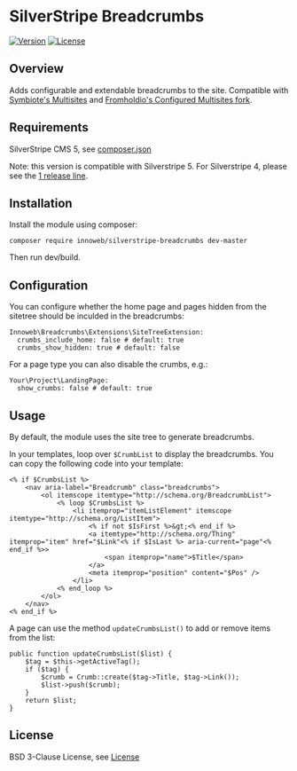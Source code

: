 # SilverStripe Breadcrumbs

[![Version](http://img.shields.io/packagist/v/innoweb/silverstripe-breadcrumbs.svg?style=flat-square)](https://packagist.org/packages/innoweb/silverstripe-breadcrumbs)
[![License](http://img.shields.io/packagist/l/innoweb/silverstripe-breadcrumbs.svg?style=flat-square)](license.md)

## Overview

Adds configurable and extendable breadcrumbs to the site. Compatible with [Symbiote's Multisites](https://github.com/symbiote/silverstripe-multisites) and [Fromholdio's Configured Multisites fork](https://github.com/fromholdio/silverstripe-configured-multisites).

## Requirements

SilverStripe CMS 5, see [composer.json](composer.json)

Note: this version is compatible with Silverstripe 5. 
For Silverstripe 4, please see the [1 release line](https://github.com/xini/silverstripe-breadcrumbs/tree/1).


## Installation

Install the module using composer:
```
composer require innoweb/silverstripe-breadcrumbs dev-master
```
Then run dev/build.

## Configuration

You can configure whether the home page and pages hidden from the sitetree should be inculded in the breadcrumbs:

```
Innoweb\Breadcrumbs\Extensions\SiteTreeExtension:
  crumbs_include_home: false # default: true
  crumbs_show_hidden: true # default: false
```

For a page type you can also disable the crumbs, e.g.:

```
Your\Project\LandingPage:
  show_crumbs: false # default: true
```

## Usage

By default, the module uses the site tree to generate breadcrumbs.  

In your templates, loop over `$CrumbList` to display the breadcrumbs. You can copy the following code into your template:

```
<% if $CrumbsList %>
	<nav aria-label="Breadcrumb" class="breadcrumbs">
		<ol itemscope itemtype="http://schema.org/BreadcrumbList">
			<% loop $CrumbsList %>
				<li itemprop="itemListElement" itemscope itemtype="http://schema.org/ListItem">
					<% if not $IsFirst %>&gt;<% end_if %>
					<a itemtype="http://schema.org/Thing" itemprop="item" href="$Link"<% if $IsLast %> aria-current="page"<% end_if %>>
						<span itemprop="name">$Title</span>
					</a>
					<meta itemprop="position" content="$Pos" />
				</li>
			<% end_loop %>
		</ol>
	</nav>
<% end_if %>
```

A page can use the method `updateCrumbsList()` to add or remove items from the list:

```
public function updateCrumbsList($list) {
	$tag = $this->getActiveTag();
	if ($tag) {
		$crumb = Crumb::create($tag->Title, $tag->Link());
		$list->push($crumb);
	}
	return $list;
}
```

## License

BSD 3-Clause License, see [License](license.md)
